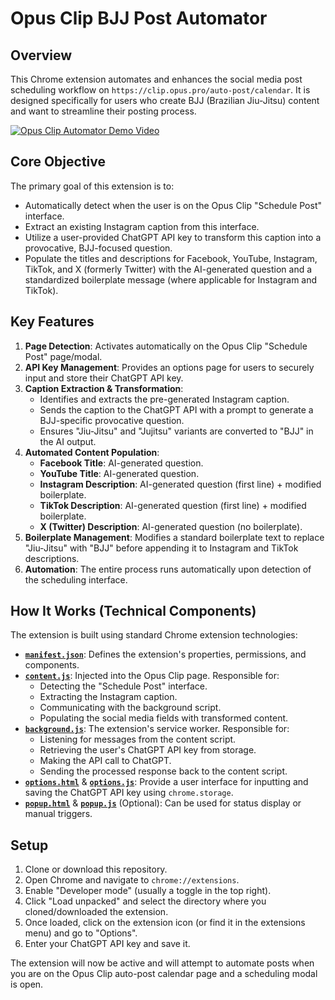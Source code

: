 # Opus Clip BJJ Post Automator

## Overview

This Chrome extension automates and enhances the social media post scheduling workflow on `https://clip.opus.pro/auto-post/calendar`. It is designed specifically for users who create BJJ (Brazilian Jiu-Jitsu) content and want to streamline their posting process.

[![Opus Clip Automator Demo Video](https://img.youtube.com/vi/uWlh8Py8Pdw/0.jpg)](https://www.youtube.com/watch?v=uWlh8Py8Pdw "Watch the Opus Clip Automator Demo")

## Core Objective

The primary goal of this extension is to:

*   Automatically detect when the user is on the Opus Clip "Schedule Post" interface.
*   Extract an existing Instagram caption from this interface.
*   Utilize a user-provided ChatGPT API key to transform this caption into a provocative, BJJ-focused question.
*   Populate the titles and descriptions for Facebook, YouTube, Instagram, TikTok, and X (formerly Twitter) with the AI-generated question and a standardized boilerplate message (where applicable for Instagram and TikTok).

## Key Features

1.  **Page Detection**: Activates automatically on the Opus Clip "Schedule Post" page/modal.
2.  **API Key Management**: Provides an options page for users to securely input and store their ChatGPT API key.
3.  **Caption Extraction & Transformation**:
    *   Identifies and extracts the pre-generated Instagram caption.
    *   Sends the caption to the ChatGPT API with a prompt to generate a BJJ-specific provocative question.
    *   Ensures "Jiu-Jitsu" and "Jujitsu" variants are converted to "BJJ" in the AI output.
4.  **Automated Content Population**:
    *   **Facebook Title**: AI-generated question.
    *   **YouTube Title**: AI-generated question.
    *   **Instagram Description**: AI-generated question (first line) + modified boilerplate.
    *   **TikTok Description**: AI-generated question (first line) + modified boilerplate.
    *   **X (Twitter) Description**: AI-generated question (no boilerplate).
5.  **Boilerplate Management**: Modifies a standard boilerplate text to replace "Jiu-Jitsu" with "BJJ" before appending it to Instagram and TikTok descriptions.
6.  **Automation**: The entire process runs automatically upon detection of the scheduling interface.

## How It Works (Technical Components)

The extension is built using standard Chrome extension technologies:

*   **[`manifest.json`](manifest.json:1)**: Defines the extension's properties, permissions, and components.
*   **[`content.js`](content.js:1)**: Injected into the Opus Clip page. Responsible for:
    *   Detecting the "Schedule Post" interface.
    *   Extracting the Instagram caption.
    *   Communicating with the background script.
    *   Populating the social media fields with transformed content.
*   **[`background.js`](background.js:1)**: The extension's service worker. Responsible for:
    *   Listening for messages from the content script.
    *   Retrieving the user's ChatGPT API key from storage.
    *   Making the API call to ChatGPT.
    *   Sending the processed response back to the content script.
*   **[`options.html`](options.html:1)** & **[`options.js`](options.js:1)**: Provide a user interface for inputting and saving the ChatGPT API key using `chrome.storage`.
*   **[`popup.html`](popup.html:1)** & **[`popup.js`](popup.js:1)** (Optional): Can be used for status display or manual triggers.

## Setup

1.  Clone or download this repository.
2.  Open Chrome and navigate to `chrome://extensions`.
3.  Enable "Developer mode" (usually a toggle in the top right).
4.  Click "Load unpacked" and select the directory where you cloned/downloaded the extension.
5.  Once loaded, click on the extension icon (or find it in the extensions menu) and go to "Options".
6.  Enter your ChatGPT API key and save it.

The extension will now be active and will attempt to automate posts when you are on the Opus Clip auto-post calendar page and a scheduling modal is open.
